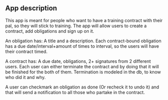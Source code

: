 ## App description
This app is meant for people who want to have a training contract with their pal, so they will stick to training.
The app will allow users to create a contract, add obligations and sign up on it.

An obligation has:
A title and a description.
Each contract-bound obligation has a due date/interval+amount of times to interval, so the users will have their contract timed.

A contract has:
A due date, obligations, 2+ signatures from 2 different users.
Each user can either terminate the contract and by doing that it will be finished for the both of them.
Termination is modeled in the db, to know who did it and why.

A user can checkmark an obligation as done (Or recheck it to undo it) and that will send a notification to all those who partake in the contract.